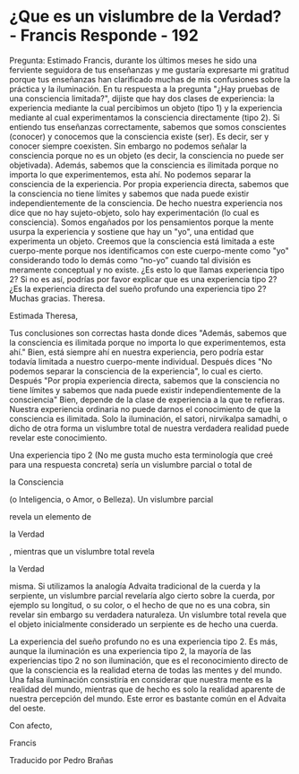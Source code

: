 # ¿Que es un vislumbre de la Verdad? - Francis Responde - 192

Pregunta: Estimado Francis, durante los últimos meses he sido una ferviente seguidora de tus enseñanzas y me gustaría expresarte mi gratitud porque tus enseñanzas han clarificado muchas de mis confusiones sobre la práctica y la iluminación. En tu respuesta a la pregunta "¿Hay pruebas de una consciencia limitada?", dijiste que hay dos clases de experiencia: la experiencia mediante la cual percibimos un objeto (tipo 1) y la experiencia mediante al cual experimentamos la consciencia directamente (tipo 2). Si entiendo tus enseñanzas correctamente, sabemos que somos conscientes (conocer) y conocemos que la consciencia existe (ser). Es decir, ser y conocer siempre coexisten. Sin embargo no podemos señalar la consciencia porque no es un objeto (es decir, la consciencia no puede ser objetivada). Además, sabemos que la consciencia es ilimitada porque no importa lo que experimentemos, esta ahí. No podemos separar la consciencia de la experiencia. Por propia experiencia directa, sabemos que la consciencia no tiene límites y sabemos que nada puede existir independientemente de la consciencia. De hecho nuestra experiencia nos dice que no hay sujeto-objeto, solo hay experimentación (lo cual es consciencia). Somos engañados por los pensamientos porque la mente usurpa la experiencia y sostiene que hay un "yo", una entidad que experimenta un objeto. Creemos que la consciencia está limitada a este cuerpo-mente porque nos identificamos con este cuerpo-mente como "yo" considerando todo lo demás como “no-yo” cuando tal división es meramente conceptual y no existe. ¿Es esto lo que llamas experiencia tipo 2? Si no es así, podrías por favor explicar que es una experiencia tipo 2? ¿Es la experiencia directa del sueño profundo una experiencia tipo 2? Muchas gracias. Theresa.

Estimada Theresa,

Tus conclusiones son correctas hasta donde dices "Además, sabemos que la consciencia es ilimitada porque no importa lo que experimentemos, esta ahí." Bien, está siempre ahí en nuestra experiencia, pero podría estar todavía limitada a nuestro cuerpo-mente individual. Después dices "No podemos separar la consciencia de la experiencia", lo cual es cierto. Después "Por propia experiencia directa, sabemos que la consciencia no tiene límites y sabemos que nada puede existir independientemente de la consciencia" Bien, depende de la clase de experiencia a la que te refieras. Nuestra experiencia ordinaria no puede darnos el conocimiento de que la consciencia es ilimitada. Solo la iluminación, el satori, nirvikalpa samadhi, o dicho de otra forma un vislumbre total de nuestra verdadera realidad puede revelar este conocimiento.

Una experiencia tipo 2 (No me gusta mucho esta terminología que creé para una respuesta concreta) sería un vislumbre parcial o total de 

la Consciencia

(o Inteligencia, o Amor, o Belleza). Un vislumbre parcial

revela un elemento de 

la Verdad

, mientras que un vislumbre total revela 

la Verdad

misma. Si utilizamos la analogía Advaita tradicional de la cuerda y la serpiente, un vislumbre parcial revelaría algo cierto sobre la cuerda, por ejemplo su longitud, o su color, o el hecho de que no es una cobra, sin revelar sin embargo su verdadera naturaleza. Un vislumbre total revela que el objeto inicialmente considerado un serpiente es de hecho una cuerda.

La experiencia del sueño profundo no es una experiencia tipo 2. Es más, aunque la iluminación es una experiencia tipo 2, la mayoría de las experiencias tipo 2 no son iluminación, que es el reconocimiento directo de que la consciencia es la realidad eterna de todas las mentes y del mundo. Una falsa iluminación consistiría en considerar que nuestra mente es la realidad del mundo, mientras que de hecho es solo la realidad aparente de nuestra percepción del mundo. Este error es bastante común en el Advaita del oeste.

Con afecto,

Francis

Traducido por Pedro Brañas

